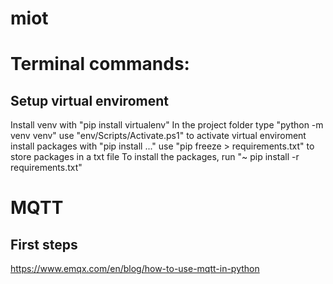 # miot

# Terminal commands:

## Setup virtual enviroment

Install venv with "pip install virtualenv"
In the project folder type "python<version> -m venv venv"
use "env/Scripts/Activate.ps1" to activate virtual enviroment
install packages with "pip install ..."
use "pip freeze > requirements.txt" to store packages in a txt file
To install the packages, run "~ pip install -r requirements.txt"

# MQTT

## First steps

https://www.emqx.com/en/blog/how-to-use-mqtt-in-python
